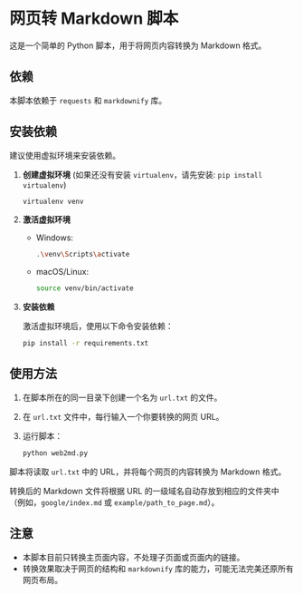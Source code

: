# 网页转 Markdown 脚本

这是一个简单的 Python 脚本，用于将网页内容转换为 Markdown 格式。

## 依赖

本脚本依赖于 `requests` 和 `markdownify` 库。

## 安装依赖

建议使用虚拟环境来安装依赖。

1. **创建虚拟环境** (如果还没有安装 `virtualenv`，请先安装: `pip install virtualenv`)

   ```bash
   virtualenv venv
   ```

2. **激活虚拟环境**

   - Windows:
     ```bash
     .\venv\Scripts\activate
     ```
   - macOS/Linux:
     ```bash
     source venv/bin/activate
     ```

3. **安装依赖**

   激活虚拟环境后，使用以下命令安装依赖：

   ```bash
   pip install -r requirements.txt
   ```

## 使用方法

1. 在脚本所在的同一目录下创建一个名为 `url.txt` 的文件。
2. 在 `url.txt` 文件中，每行输入一个你要转换的网页 URL。
3. 运行脚本：

   ```bash
   python web2md.py
   ```

脚本将读取 `url.txt` 中的 URL，并将每个网页的内容转换为 Markdown 格式。

转换后的 Markdown 文件将根据 URL 的一级域名自动存放到相应的文件夹中（例如，`google/index.md` 或 `example/path_to_page.md`）。

## 注意

- 本脚本目前只转换主页面内容，不处理子页面或页面内的链接。
- 转换效果取决于网页的结构和 `markdownify` 库的能力，可能无法完美还原所有网页布局。
